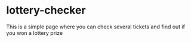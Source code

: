 # lottery-checker
This is a simple page where you can check several tickets and find out if you won a lottery prize
